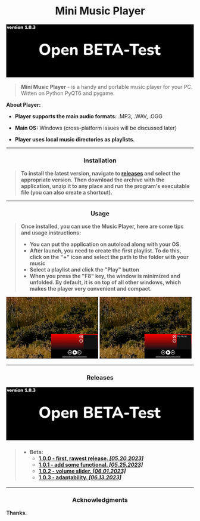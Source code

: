<h1 align="center">Mini Music Player</h1>

<img src="style/resources/image.png">

> **Mini Music Player** - is a handy and portable 
> music player for your PC. Witten on Python
> PyQT6 and pygame.

**About Player:**

 + **Player supports the main audio formats:** .MP3,
.WAV, .OGG <br>

 + **Main OS:** Windows (cross-platform issues will 
be discussed later)

 + **Player uses local music directories as 
playlists.**



***

<h3 align="center"><strong>Installation</strong></h3>

> **To install the latest version, navigate to 
> [releases](https://github.com/DanieloM83/Mini-Music-Player/releases) and select the appropriate version. 
> Then download the archive with the application, unzip it to any place and run the program's executable file 
> (you can also create a shortcut).**

***

<h3 align="center"><strong>Usage</strong></h3>

> **Once installed, you can use the Music Player, here are some tips and usage 
> instructions:**
> + **You can put the application on autoload along with your OS.**
> + **After launch, you need to create the first playlist. To do 
> this, click on the "+" icon and select the path to the folder 
> with your music**
> + **Select a playlist and click the "Play" button**
> + **When you press the "F8" key, the window is minimized and 
> unfolded. By default, it is on top of all other windows, 
> which makes the player very convenient and compact.**

<img width=49% src="style\resources\us1.jpg"> <img width=49% src="style\resources\us2.jpg">

***

<h3 align="center"><strong>Releases</strong></h3>

<img src="style/resources/image.png">

<h4>
<strong>

> + Beta:
>   + [1.0.0 - first, rawest release. *[05.20.2023]*](https://github.com/DanieloM83/Mini-Music-Player/releases/tag/v1.0.0-beta)
>   + [1.0.1 - add some functional. *[05.25.2023]*](https://github.com/DanieloM83/Mini-Music-Player/releases/tag/v1.0.1-beta)
>   + [1.0.2 - volume slider. *[06.01.2023]*](https://github.com/DanieloM83/Mini-Music-Player/releases/tag/v1.0.2-beta)
>   + [1.0.3 - adaptability. *[06.13.2023]*](https://github.com/DanieloM83/Mini-Music-Player/releases/tag/v1.0.3-beta)

</strong>
</h4>

***

<h3 align="center"><strong>Acknowledgments</strong></h3>

**Thanks.**
